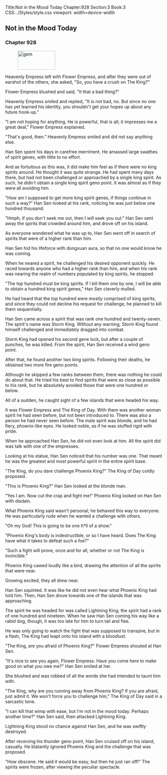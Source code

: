 Title:Not in the Mood Today 
Chapter:928 
Section:3 
Book:3 
CSS:../Styles/style.css 
viewport: width=device-width
  
## Not in the Mood Today
### Chapter 928
  
<figure>
	<img src="../Images/gem.gif" alt="gem" id="gem" width="120" height="60" />
</figure>
  

  
Heavenly Empress left with Flower Empress, and after they were out of earshot of the others, she asked, "So, you have a crush on The King?"

Flower Empress blushed and said, "It that a bad thing?"

Heavenly Empress smiled and replied, "It is not bad, no. But since no one has yet learned his identity, you shouldn't get your hopes up about any future hook-up."

"I am not hoping for anything. He is powerful, that is all; it impresses me a great deal," Flower Empress explained.

"That's good, then." Heavenly Empress smiled and did not say anything else.

Han Sen spent his days in carefree merriment. He amassed large swathes of spirit genes, with little to no effort.

And as fortuitous as this was, it did make him feel as if there were no king spirits around. He thought it was quite strange. He had spent many days there, but had not been challenged or approached by a single king spirit. As such, he didn't obtain a single king spirit geno point. It was almost as if they were all avoiding him.

"How am I supposed to get more king spirit genes, if things continue in such a way?" Han Sen looked at his rank, noticing he was just below one hundred thousand.

"Hmph, if you don't seek me out, then I will seek you out." Han Sen sent away the spirits that crowded around him, and drove off on his island.

As everyone wondered what he was up to, Han Sen went off in search of spirits that were of a higher rank than him.

Han Sen hid his lifeforce with dongxuan aura, so that no one would know he was coming.

When he neared a spirit, he challenged his desired opponent quickly. He raced towards anyone who had a higher rank than him, and when his rank was nearing the realm of numbers populated by king spirits, he stopped.

"The top hundred must be king spirits. If I kill them one by one, I will be able to obtain a hundred king spirit genes," Han Sen cleverly mulled.

He had heard that the top hundred were mostly comprised of king spirits, and since they could not decline his request for challenge, he planned to kill them sequentially.

Han Sen came across a spirit that was rank one hundred and twenty-seven. The spirit's name was Storm King. Without any warning, Storm King found himself challenged and immediately dragged into combat.

Storm King had opened his second gene lock, but after a couple of punches, he was killed. From the spirit, Han Sen received a wind geno point.

After that, he found another two king spirits. Following their deaths, he obtained two more fire geno points.

Although he skipped a few ranks between them, there was nothing he could do about that. He tried his best to find spirits that were as close as possible to his rank, but he absolutely avoided those that were one hundred or below.

All of a sudden, he caught sight of a few islands that were headed his way.

It was Flower Empress and The King of Day. With them was another woman spirit he had seen before, but not been introduced to. There was also a person he had never seen before. The male spirit was blonde, and he had fiery, phoenix-like eyes. He looked noble, as if he was stuffed rigid with pride.

When he approached Han Sen, he did not even look at him. All the spirit did was talk with one of the empresses.

Looking at his statue, Han Sen noticed that his number was one. That meant he was the greatest and most powerful spirit in the entire spirit base.

"The King, do you dare challenge Phoenix King?" The King of Day coldly proposed.

"This is Phoenix King?" Han Sen looked at the blonde man.

"Yes I am. Now cut the crap and fight me!" Phoenix King looked on Han Sen with disdain.

What Phoenix King said wasn't personal; he behaved this way to everyone. He was particularly rude when he wanted a challenge with others.

"Oh my God! This is going to be one h*ll of a show."

"Phoenix King's body is indestructible, or so I have heard. Does The King have what it takes to defeat such a foe?"

"Such a fight will prove, once and for all, whether or not The King is invincible."

Phoenix King cawed loudly like a bird, drawing the attention of all the spirits that were near.

Growing excited, they all drew near.

Han Sen squinted. It was like he did not even hear what Phoenix King had told him. Then, Han Sen drove towards one of the islands that was approaching.

The spirit he was headed for was called Lightning King; the spirit had a rank of one hundred and nineteen. When he saw Han Sen coming his way like a rabid dog, though, it was too late for him to turn tail and flee.

He was only going to watch the fight that was supposed to transpire, but in a flash, The King had leapt onto his island with a bloodlust.

"The King, are you afraid of Phoenix King?" Flower Empress shouted at Han Sen.

"It's nice to see you again, Flower Empress. Have you come here to make good on what you owe me?" Han Sen smiled at her.

She blushed and was robbed of all the words she had intended to taunt him with.

"The King, why are you running away from Phoenix King? If you are afraid, just admit it. We won't force you to challenge him," The King of Day said in a sarcastic tone.

"I can kill that wimp with ease, but I'm not in the mood today. Perhaps another time?" Han Sen said, then attacked Lightning King.

Lightning King stood no chance against Han Sen, and he was swiftly destroyed.

After receiving his thunder geno point, Han Sen cruised off on his island, casually. He blatantly ignored Phoenix King and the challenge that was proposed.

"How obscene. He said it would be easy, but then he just ran off!" The spirits were frozen, after viewing the peculiar spectacle.